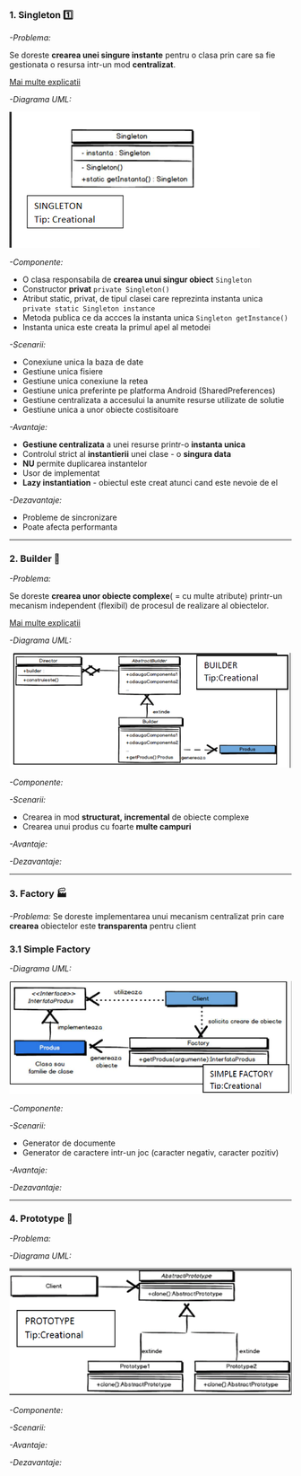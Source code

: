 ### 1. Singleton  :one:

  _-Problema:_ 
  
  Se doreste **crearea unei singure instante** pentru o clasa prin care sa fie gestionata o resursa intr-un mod **centralizat**.
  
  [Mai multe explicatii](https://www.youtube.com/watch?v=hUE_j6q0LTQ)

 _-Diagrama UML:_
 
 ![img](https://github.com/MikyPopescu/SoftwareQualityAndTesting/blob/master/Documentation/UML_Diagrams/1_Singleton.png)

_-Componente:_
 * O clasa responsabila de **crearea unui singur obiect** `Singleton`
 * Constructor **privat** `private Singleton()`
 * Atribut static, privat, de tipul clasei care reprezinta instanta unica `private static Singleton instance`
 * Metoda publica ce da accces la instanta unica `Singleton getInstance()`
 * Instanta unica este creata la primul apel al metodei

_-Scenarii:_
 * Conexiune unica la baza de date
 * Gestiune unica fisiere
 * Gestiune unica conexiune la retea
 * Gestiune unica preferinte pe platforma Android (SharedPreferences)
 * Gestiune centralizata a accesului la anumite resurse utilizate de solutie
 * Gestiune unica a unor obiecte costisitoare

_-Avantaje:_
 * **Gestiune centralizata** a unei resurse printr-o **instanta unica**
 * Controlul strict al **instantierii** unei clase - o **singura data**
 * **NU** permite duplicarea instantelor
 * Usor de implementat
 * **Lazy instantiation** - obiectul este creat atunci cand este nevoie de el

_-Dezavantaje:_ 
  * Probleme de sincronizare
  * Poate afecta performanta
  
  --- 
  
### 2. Builder  :muscle:
 _-Problema:_ 
  
   Se doreste **crearea unor obiecte complexe**( = cu multe atribute) printr-un mecanism independent (flexibil) de procesul de realizare al obiectelor. 
  
   
  [Mai multe explicatii](https://www.youtube.com/watch?v=KbIdk5BRn0w)

 _-Diagrama UML:_
 
 ![img](https://github.com/MikyPopescu/SoftwareQualityAndTesting/blob/master/Documentation/UML_Diagrams/2_Builder.png)

_-Componente:_


_-Scenarii:_
* Crearea in mod **structurat, incremental** de obiecte complexe
* Crearea unui produs cu foarte **multe campuri**
 

_-Avantaje:_


_-Dezavantaje:_

  --- 
  
### 3. Factory  :factory:
 _-Problema:_ 
  Se doreste implementarea unui mecanism centralizat prin care **crearea** obiectelor este **transparenta** pentru client 
  
 ### 3.1 Simple Factory

 _-Diagrama UML:_
 
  ![img](https://github.com/MikyPopescu/SoftwareQualityAndTesting/blob/master/Documentation/UML_Diagrams/3_1_Simple_Factory.png)


_-Componente:_

_-Scenarii:_
 * Generator de documente 
 * Generator de caractere intr-un joc (caracter negativ, caracter pozitiv)

_-Avantaje:_


_-Dezavantaje:_

  --- 

### 4. Prototype  :dancers:
 _-Problema:_ 
  
 

 _-Diagrama UML:_
 
 ![img](https://github.com/MikyPopescu/SoftwareQualityAndTesting/blob/master/Documentation/UML_Diagrams/4_Prototype.png)


_-Componente:_

_-Scenarii:_
 

_-Avantaje:_


_-Dezavantaje:_
 
